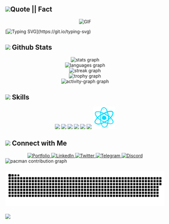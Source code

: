 ## <b><img src="https://c.tenor.com/NCRHhqkXrJYAAAAi/programmers-go-internet.gif" width="25">Quote || Fact</b>

<div align="center">

</div>
<p align="center" >
 <img  height="280rem" alt="GIF" src="https://i.imgur.com/puAa8qu.gif" />
 </p>

[![Typing SVG](https://readme-typing-svg.herokuapp.com?font=Robot-Bold&size=30&color=F7F7F7FF&center=true&vCenter=true&width=900&height=110&lines="First,+solve+the+problem.+Then,+write+the+code".;++"Great+Developers+never+stop+learning".)](https://git.io/typing-svg)

###

## <img src="https://media.giphy.com/media/iY8CRBdQXODJSCERIr/giphy.gif" width="25"> <b>Github Stats</b>

<div align="center">
  <img src="https://github-readme-stats.vercel.app/api?username=prohatp&hide_title=false&hide_rank=false&show_icons=true&include_all_commits=true&count_private=true&disable_animations=false&theme=dracula&locale=en&hide_border=false&order=1" height="150" alt="stats graph" /> <br>
  <img src="https://github-readme-stats.vercel.app/api/top-langs?username=prohatp&locale=en&hide_title=false&layout=compact&card_width=320&langs_count=5&theme=dracula&hide_border=false&order=2" height="150" alt="languages graph" /> <br>
  <img src="https://streak-stats.demolab.com?user=prohatp&locale=en&mode=daily&theme=dracula&hide_border=false&border_radius=5&order=3" height="150" alt="streak graph" /> <br>
  <img src="https://github-profile-trophy.vercel.app?username=prohatp&theme=dracula&column=-1&row=1&margin-w=8&margin-h=8&no-bg=false&no-frame=false&order=4" height="150" alt="trophy graph" /> <br>
  <img src="https://github-readme-activity-graph.vercel.app/graph?username=prohatp&radius=16&theme=react&area=true&order=5" height="300" alt="activity-graph graph"  />
</div>

## <img  src="https://media2.giphy.com/media/QssGEmpkyEOhBCb7e1/giphy.gif?cid=ecf05e47a0n3gi1bfqntqmob8g9aid1oyj2wr3ds3mg700bl&rid=giphy.gif" width ="25"><b> Skills</b>

<p align="center">
  <a target="_blank" rel="noopener noreferrer" href=""><img src="https://raw.githubusercontent.com/ShahriarShafin/ShahriarShafin/main/Assets/html.gif" width="70" style="max-width:100%;"></a>
  <a target="_blank" rel="noopener noreferrer" href=""><img src="https://raw.githubusercontent.com/ShahriarShafin/ShahriarShafin/main/Assets/css.gif" width="70" style="max-width:100%;"></a>
  <a target="_blank" rel="noopener noreferrer" href=""><img src="https://raw.githubusercontent.com/ShahriarShafin/ShahriarShafin/main/Assets/js.webp" width="70" style="max-width:100%;"></a>
  <a target="_blank" rel="noopener noreferrer" href=""><img src="https://raw.githubusercontent.com/ShahriarShafin/ShahriarShafin/main/Assets/bootstrap.gif" width="70" style="max-width:100%;"></a>
  <a target="_blank" rel="noopener noreferrer" href=""><img src="https://raw.githubusercontent.com/ShahriarShafin/ShahriarShafin/main/Assets/github.webp" width="70" style="max-width:100%;"></a>
  <a target="_blank" rel="noopener noreferrer" href=""><img src="https://raw.githubusercontent.com/ShahriarShafin/ShahriarShafin/main/Assets/vscode.webp" width="70" style="max-width:100%;"></a>
    <a target="_blank" rel="noopener noreferrer" href=""><img src="https://github.com/ProHatp/ProHatp/blob/main/source.gif" width="70" style="max-width:100%;"></a>
</p>

## <img src="https://media.giphy.com/media/LnQjpWaON8nhr21vNW/giphy.gif" width='30'> <b>Connect with Me</b>

<div align="center">
  <a href="https://github.com/ProHatp/ProHatp">
    <img src="https://img.icons8.com/external-itim2101-lineal-color-itim2101/40/000000/external-resume-business-recruitment-itim2101-lineal-color-itim2101.png" alt="Portfolio" />
  </a>
  <a href="https://www.linkedin.com/in/luizwanderson/">
    <img src="https://img.icons8.com/doodle/40/000000/linkedin--v2.png" alt="LinkedIn" />
  </a>
  <a href="https://x.com/ProHatp">
    <img src="https://img.icons8.com/nolan/40/twitter.png" alt="Twitter" />
  </a>
  <a href="https://t.me/prohatp">
    <img src="https://img.icons8.com/doodle/40/000000/telegram-app.png" alt="Telegram" />
  </a>
  <a href="https://discord.com/users/474374932441071628">
    <img src="https://img.icons8.com/fluent/42/000000/discord-logo.png" alt="Discord" />
  </a>
</div>

<picture>
  <source media="(prefers-color-scheme: dark)" srcset="https://raw.githubusercontent.com/prohatp/prohatp/output/pacman-contribution-graph-dark.svg">
  <source media="(prefers-color-scheme: light)" srcset="https://raw.githubusercontent.com/prohatp/prohatp/output/pacman-contribution-graph.svg">
  <img alt="pacman contribution graph" src="https://raw.githubusercontent.com/prohatp/prohatp/output/pacman-contribution-graph.svg">
</picture>

###

<img src="https://raw.githubusercontent.com/prohatp/prohatp/output/snake.svg" alt="Snake animation" />

###

![](https://komarev.com/ghpvc/?username=prohatp&style=flat&color=blue)
